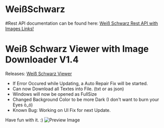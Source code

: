 # WeißSchwarz

#Rest API documentation can be found here:
[Weiß Schwarz Rest API with Images Links!](https://djnemas.de/WSRestAPI/)

# Weiß Schwarz Viewer with Image Downloader V1.4
Releases: [Weiß Schwarz Viewer](https://github.com/DjNemas/WeissSchwarz/releases)

- If Error Occured while Updating, a Auto Repair Fix will be started.
- Can now Download all Textes into File. (txt or as json)
- Windows will now be opened as FullSize
- Changed Background Color to be more Dark (I don't want to burn your Eyes ò_ó)
- Known Bug: Working on UI Fix for next Update.


Have fun with it. :)
![Preview Image](https://djnemas.de/SX/nb1RtAXgY4.png)

